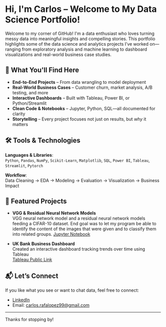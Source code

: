 # Hi, I'm Carlos – Welcome to My Data Science Portfolio!

Welcome to my corner of GitHub! I'm a data enthusiast who loves turning messy data into meaningful insights and compelling stories. This portfolio highlights some of the data science and analytics projects I’ve worked on—ranging from exploratory analysis and machine learning to dashboard visualizations and real-world business case studies.

## 🚀 What You'll Find Here

- **End-to-End Projects** – From data wrangling to model deployment
- **Real-World Business Cases** – Customer churn, market analysis, A/B testing, and more
- **Interactive Dashboards** – Built with Tableau, Power BI, or Python/Streamlit
- **Clean Code & Notebooks** – Jupyter, Python, SQL—all documented for clarity
- **Storytelling** – Every project focuses not just on results, but *why* it matters

## 🛠️ Tools & Technologies

**Languages & Libraries**:  
`Python`, `Pandas`, `NumPy`, `Scikit-Learn`, `Matplotlib`, `SQL`, `Power BI`, `Tableau`, `Streamlit`, `Pytorch`

**Workflow**:  
Data Cleaning → EDA → Modeling → Evaluation → Visualization → Business Impact

## 🧠 Featured Projects

- **VGG & Residual Neural Network Models**  
  VGG neural network model and a residual neural network models feeding a CIFAR-10 dataset. End goal was to let my program be able to identify the content of the images that were given and to classify them into related groups.
  [Jupyter Notebook](https://github.com/cRafa10/DS_Portfolio/blob/main/Final_Project_DataScience%26ML.ipynb)

- **UK Bank Business Dashboard**  
  Created an interactive dashboard tracking trends over time using Tableau  
  [Tableau Public Link](https://public.tableau.com/app/profile/carlos.lopez7092/viz/UKBank-Dashboard_17439831318620/Dashboard)

## 📬 Let’s Connect

If you like what you see or want to chat data, feel free to connect:

- [LinkedIn](https://www.linkedin.com/in/carlos-lopez-225140164/)
- Email: carlos.rafalopez99@gmail.com

---

Thanks for stopping by!
